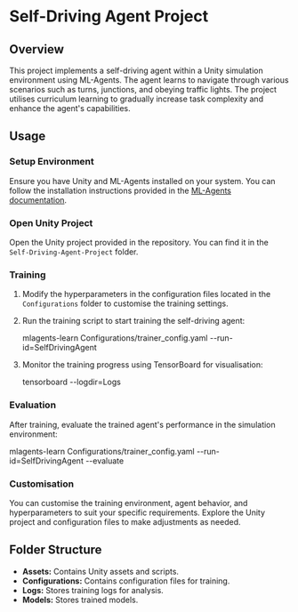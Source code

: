 # Self-Driving Agent Project

## Overview
This project implements a self-driving agent within a Unity simulation environment using ML-Agents. The agent learns to navigate through various scenarios such as turns, junctions, and obeying traffic lights. The project utilises curriculum learning to gradually increase task complexity and enhance the agent's capabilities.

## Usage

### Setup Environment
Ensure you have Unity and ML-Agents installed on your system. You can follow the installation instructions provided in the [ML-Agents documentation](https://github.com/Unity-Technologies/ml-agents).

### Open Unity Project
Open the Unity project provided in the repository. You can find it in the `Self-Driving-Agent-Project` folder.

### Training
1. Modify the hyperparameters in the configuration files located in the `Configurations` folder to customise the training settings.
2. Run the training script to start training the self-driving agent:

   mlagents-learn Configurations/trainer_config.yaml --run-id=SelfDrivingAgent

3. Monitor the training progress using TensorBoard for visualisation:

   tensorboard --logdir=Logs


### Evaluation
After training, evaluate the trained agent's performance in the simulation environment:

mlagents-learn Configurations/trainer_config.yaml --run-id=SelfDrivingAgent --evaluate

### Customisation
You can customise the training environment, agent behavior, and hyperparameters to suit your specific requirements. Explore the Unity project and configuration files to make adjustments as needed.

## Folder Structure
- **Assets:** Contains Unity assets and scripts.
- **Configurations:** Contains configuration files for training.
- **Logs:** Stores training logs for analysis.
- **Models:** Stores trained models.

